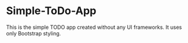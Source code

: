 # Simple-ToDo-App
This is the simple TODO app created without any UI frameworks. It uses only Bootstrap styling.
